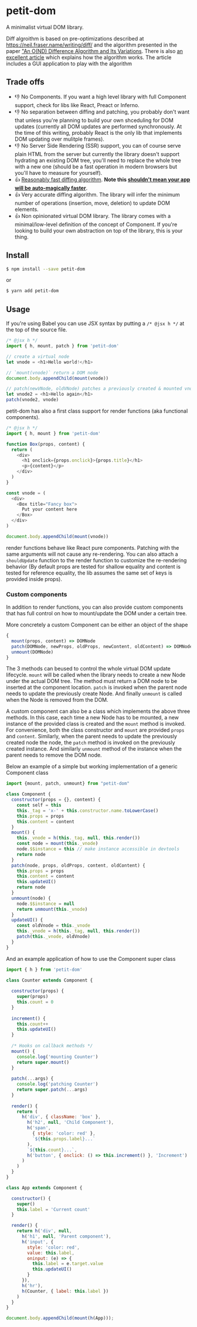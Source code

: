 # petit-dom

A minimalist virtual DOM library. 

Diff algroithm is based on pre-optimizations described at
https://neil.fraser.name/writing/diff/ and the algorithm presented
in the paper ["An O(ND) Difference Algorithm and Its Variations](http://citeseerx.ist.psu.edu/viewdoc/download?doi=10.1.1.4.6927&rep=rep1&type=pdf). There is also [an excellent article](https://www.codeproject.com/Articles/42279/Investigating-Myers-diff-algorithm-Part-of) which explains how the algorithm works. The article includes a GUI application to play
with the algorithm

## Trade offs

- 👎 No Components. If you want a high level library with full Component support, check for libs like React, Preact or Inferno.
- 👎 No separation between diffing and patching, you probably don't want that unless you're planning to build your own shceduling for DOM updates (currently all DOM updates are performed synchronously. At the time of this writing, probably React is the only lib that implements DOM updating over mulitple frames).
- 👎 No Server Side Rendering (SSR) support, you can of course serve plain HTML from the server but currently the library doesn't support hydrating an existing DOM tree, you'll need to replace the whole tree with a new one (should be a fast operation in modern browsers but you'll have to measure for yourself).
- 👍 [Reasonably fast diffing algorithm](https://rawgit.com/krausest/js-framework-benchmark/master/webdriver-ts-results/table.html). **Note this [shouldn't  mean your app will be auto-magically faster](https://github.com/facebook/react/issues/10703)**.
- 👍 Very accurate diffing algorithm. The library will infer the minimum number of operations (insertion, move, deletion) to update DOM elements.
- 👍 Non opinionated virtual DOM library. The library comes with a minimal/low-level definition of the concept of Component. If you're looking to build your own abstraction on top of the library, this is your thing.

## Install

```sh
$ npm install --save petit-dom
```

or

```sh
$ yarn add petit-dom
```

## Usage


If you're using Babel you can use JSX syntax by putting a `/* @jsx h */` at the top of the source file.

```js
/* @jsx h */
import { h, mount, patch } from 'petit-dom'

// create a virtual node
let vnode = <h1>Hello world!</h1>

// `mount(vnode)` return a DOM node 
document.body.appendChild(mount(vnode))

// patch(newVNode, oldVNode) patches a previously created & mounted vnode
let vnode2 = <h1>Hello again</h1>
patch(vnode2, vnode)
```

petit-dom has also a first class support for render functions (aka functional components).

```js
/* @jsx h */
import { h, mount } from 'petit-dom'

function Box(props, content) {
  return (
    <div>
      <h1 onclick={props.onclick}>{props.title}</h1>
      <p>{content}</p>
    </div>
  )
}

const vnode = (
  <div>
    <Box title="Fancy box">
      Put your content here
    </Box>
  </div>
)

document.body.appendChild(mount(vnode))
```

render functions behave like React pure components. Patching with the same
arguments will not cause any re-rendering. You can also attach a `shouldUpdate`
function to the render function to customize the re-rendering behavior (By default
props are tested for shallow equality and content is tested for reference equality,
the lib assumes the same set of keys is provided inside props).


### Custom components

In addition to render functions, you can also provide custom components that has full control on how to mount/update
the DOM under a certain tree.

More concretely a custom Component can be either an object of the shape

```js
{  
  mount(props, content) => DOMNode
  patch(DOMNode, newProps, oldProps, newContent, oldContent) => DOMNode
  unmount(DOMNode)
}
```

The 3 methods can beused to control the whole virtual DOM update lifecycle. `mount` will be called when the library needs to 
create a new Node under the actual DOM tree. The method must return a DOM node to be inserted at the component location. `patch` 
is invoked when the parent node needs to update the previously create Node. And finally `unmount` is called when the Node is 
removed from the DOM.

A custom component can also be a class which implements the above three methods. In this case, each time a new Node has to be
mounted, a new instance of the provided class is created and the `mount` method is invoked. For convenience, both the class
constructor and `mount` are provided `props` and `content`. Similarly, when the parent needs to update the previously
created node the node, the `patch` method is invoked on the previously created instance. And similarly `unmount` method of
the instance when the parent needs to remove the DOM node.

Below an example of a simple but working implementation of a generic Component class

```js
import {mount, patch, unmount} from "petit-dom"

class Component {
  constructor(props = {}, content) {
    const self = this
    this._tag = 'x-' + this.constructor.name.toLowerCase()
    this.props = props
    this.content = content
  }
  mount() {
    this._vnode = h(this._tag, null, this.render())
    const node = mount(this._vnode)
    node.$$instance = this // make instance accessible in devtools
    return node
  }
  patch(node, props, oldProps, content, oldContent) {
    this.props = props
    this.content = content
    this.updateUI()
    return node
  }
  unmount(node) {
    node.$$instance = null
    return unmount(this._vnode)
  }
  updateUI() {
    const oldVnode = this._vnode
    this._vnode = h(this._tag, null, this.render())
    patch(this._vnode, oldVnode)
  }
}
```

And an example application of how to use the Component super class

```js
import { h } from 'petit-dom'

class Counter extends Component {
  
  constructor(props) {
    super(props)
    this.count = 0
  }
  
  increment() {
    this.count++
    this.updateUI()
  }
  
  /* Hooks on callback methods */
  mount() {
    console.log('mounting Counter')
    return super.mount()
  }
  
  patch(...args) {
    console.log('patching Counter')
    return super.patch(...args)
  }
  
  render() {
    return (
      h('div', { className: 'box' },
        h('h2', null, 'Child Component'),
        h('span', 
          { style: 'color: red' }, 
          `${this.props.label}...`
        ),
        `${this.count}...`,            
        h('button', { onclick: () => this.increment() }, 'Increment')
      )
    )
  }
}

class App extends Component {

  constructor() {
    super()
    this.label = 'Current count'
  }

  render() {
    return h('div', null,
      h('h1', null, 'Parent component'),
      h('input', { 
        style: 'color: red',
        value: this.label,
        oninput: (e) => {
          this.label = e.target.value
          this.updateUI()
        }
      }),
      h('hr'),
      h(Counter, { label: this.label })
    )
  }
}

document.body.appendChild(mount(h(App)));
```
